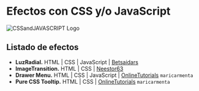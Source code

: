 # Efectos con CSS y/o JavaScript

![CSSandJAVASCRIPT Logo](https://getflywheel.com/layout/wp-content/uploads/2021/07/The_Best_Java_Script_Libraries_1800x500-1-1800x500-1.jpeg)

## Listado de efectos

- **LuzRadial.** HTML | CSS | JavaScript | [Betsaidars](https://github.com/Betsaidars/ProyectLNDGrupal)
- **ImageTransition.** HTML | CSS | [Neestor63](https://github.com/Neestor63/efectos-css-BNM-)
- **Drawer Menu.** HTML | CSS | JavaScript | [OnlineTutorials](https://www.youtube.com/@OnlineTutorialsYT) `maricarmenta`
- **Pure CSS Tooltip.** HTML | CSS | [OnlineTutorials](https://www.youtube.com/@OnlineTutorialsYT) `maricarmenta`
